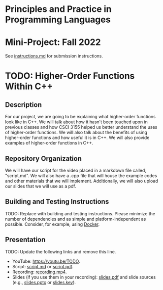 # Principles and Practice in Programming Languages
# Mini-Project: Fall 2022

See [instructions.md](instructions.md) for submission instructions.

# TODO: Higher-Order Functions Within C++

## Description

For our project, we are going to be explaining what higher-order functions look like in C++. We will talk about how it hasn't been touched upon in previous classes and how CSCI 3155 helped us better understand the uses of higher-order functions. We will also talk about the benefits of using higher-order functions and how useful it is in C++. We will also provide examples of higher-order functions in C++.
## Repository Organization

We will have our script for the video placed in a markdown file called, "script.md". We will also have a .cpp file that will house the example codes and other materials that we will implement. Additionally, we will also upload our slides that we will use as a pdf.

## Building and Testing Instructions

TODO: Replace with building and testing instructions. Please minimize the number of dependencies and as simple and platform-independent as possible. Consider, for example, using [Docker](https://www.docker.com/).

## Presentation

TODO: Update the following links and remove this line.

- YouTube: https://youtu.be/TODO.
- Script: [script.md](script.md) or [script.pdf](script.pdf).
- Recording: [recording.mp4](recording.mp4).
- Slides (if you use them in your recording): [slides.pdf](slides.pdf) and slide sources (e.g., [slides.pptx](slides.pptx) or [slides.key](slides.key)).
